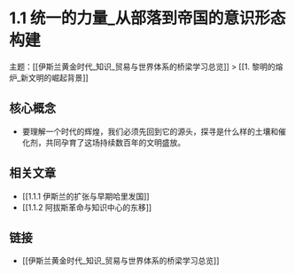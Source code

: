 # 1.1 统一的力量_从部落到帝国的意识形态构建

主题：[[伊斯兰黄金时代_知识_贸易与世界体系的桥梁学习总览]] > [[1. 黎明的熔炉_新文明的崛起背景]]

## 核心概念

- 要理解一个时代的辉煌，我们必须先回到它的源头，探寻是什么样的土壤和催化剂，共同孕育了这场持续数百年的文明盛放。

## 相关文章

- [[1.1.1 伊斯兰的扩张与早期哈里发国]]
- [[1.1.2 阿拔斯革命与知识中心的东移]]

## 链接

- [[伊斯兰黄金时代_知识_贸易与世界体系的桥梁学习总览]]
